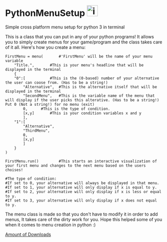 # PythonMenuSetup [<img src="https://camo.githubusercontent.com/326dd5cd5aa07adca69ff20e033fe21f663fb920/68747470733a2f2f696d6167652e666c617469636f6e2e636f6d2f69636f6e732f706e672f3132382f3130392f3130393631322e706e67" alt="image" title="Download" data-canonical-src="https://image.flaticon.com/icons/png/128/109/109612.png" width="35" height="35">](https://goo.gl/y1G4Kq)
Simple cross platform menu setup for python 3 in terminal

This is a class that you can put in any of your python programs!
It allows you to simply create menus for your game/program and the class takes care of it all.
Here's how you create a menu:

	FirstMenu = menu(		#'FirstMenu' will be the name of your menu variable
		"Title.",		#This is your menu's headline that will be displayed in the terminal
		{
		"0":[			#This is the (0-based) number of your alternative the user can coose from. (Has to be a string!)
			"Alternative",	#This is the alternative itself that will be displayed in the terminal
			"SecondMenu",	#This is the variable name of the menu that will display if the user picks this alterative. (Has to be a string!) Put 0 (Not a string!) for no menu (exit)
			0,		#This is the type of condition.
			[x,y]		#This is your condition variables x and y
			],
		"1":[
			"Alternative",
			"ThirdMenu",
			0,
			[x,y]
			]
		}
	)

	FirstMenu.run()			#This starts an interactive visualization of your first menu and changes to the next menu based on the users choises!
	
	#The type of condition:
	#If set to 0, your alternative will always be displayed in that menu.
	#If set to 1, your alternative will only display if x is equal to y.
	#If set to 2, your alternative will only display if x is less or equal to y.
	#If set to 3, your alternative will only display if x does not equal to y.

The menu class is made so that you don't have to modify it in order to add menus, It takes care of the dirty work for you.
Hope this helped some of you when it comes to menu creation in python :)

[Amount of Downloads](https://goo.gl/#analytics/goo.gl/y1G4Kq/all_time)
